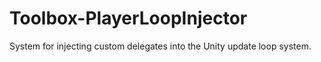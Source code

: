 # Toolbox-PlayerLoopInjector
System for injecting custom delegates into the Unity update loop system.
